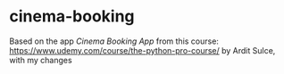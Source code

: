 # cinema-booking

Based on the app _Cinema Booking App_ from this course: https://www.udemy.com/course/the-python-pro-course/ by Ardit Sulce, with my changes
